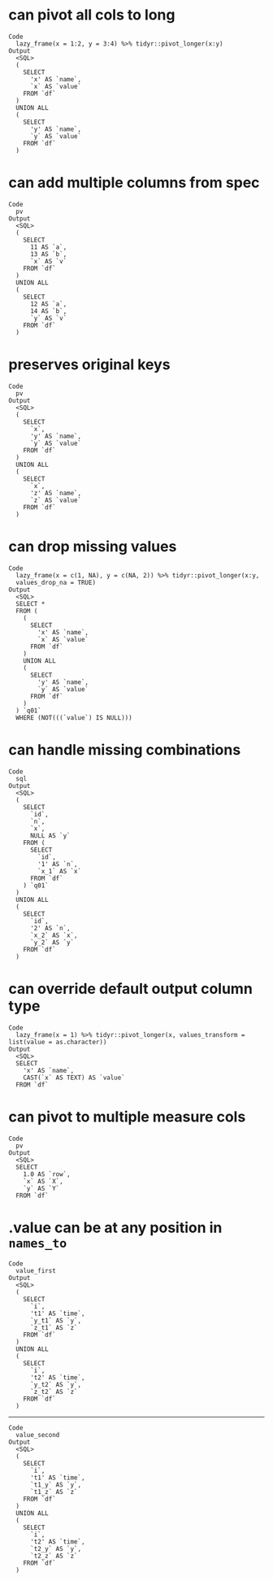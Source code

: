 # can pivot all cols to long

    Code
      lazy_frame(x = 1:2, y = 3:4) %>% tidyr::pivot_longer(x:y)
    Output
      <SQL>
      (
        SELECT
          'x' AS `name`,
          `x` AS `value`
        FROM `df`
      )
      UNION ALL
      (
        SELECT
          'y' AS `name`,
          `y` AS `value`
        FROM `df`
      )

# can add multiple columns from spec

    Code
      pv
    Output
      <SQL>
      (
        SELECT
          11 AS `a`,
          13 AS `b`,
          `x` AS `v`
        FROM `df`
      )
      UNION ALL
      (
        SELECT
          12 AS `a`,
          14 AS `b`,
          `y` AS `v`
        FROM `df`
      )

# preserves original keys

    Code
      pv
    Output
      <SQL>
      (
        SELECT
          `x`,
          'y' AS `name`,
          `y` AS `value`
        FROM `df`
      )
      UNION ALL
      (
        SELECT
          `x`,
          'z' AS `name`,
          `z` AS `value`
        FROM `df`
      )

# can drop missing values

    Code
      lazy_frame(x = c(1, NA), y = c(NA, 2)) %>% tidyr::pivot_longer(x:y,
      values_drop_na = TRUE)
    Output
      <SQL>
      SELECT *
      FROM (
        (
          SELECT
            'x' AS `name`,
            `x` AS `value`
          FROM `df`
        )
        UNION ALL
        (
          SELECT
            'y' AS `name`,
            `y` AS `value`
          FROM `df`
        )
      ) `q01`
      WHERE (NOT(((`value`) IS NULL)))

# can handle missing combinations

    Code
      sql
    Output
      <SQL>
      (
        SELECT
          `id`,
          `n`,
          `x`,
          NULL AS `y`
        FROM (
          SELECT
            `id`,
            '1' AS `n`,
            `x_1` AS `x`
          FROM `df`
        ) `q01`
      )
      UNION ALL
      (
        SELECT
          `id`,
          '2' AS `n`,
          `x_2` AS `x`,
          `y_2` AS `y`
        FROM `df`
      )

# can override default output column type

    Code
      lazy_frame(x = 1) %>% tidyr::pivot_longer(x, values_transform = list(value = as.character))
    Output
      <SQL>
      SELECT
        'x' AS `name`,
        CAST(`x` AS TEXT) AS `value`
      FROM `df`

# can pivot to multiple measure cols

    Code
      pv
    Output
      <SQL>
      SELECT
        1.0 AS `row`,
        `x` AS `X`,
        `y` AS `Y`
      FROM `df`

# .value can be at any position in `names_to`

    Code
      value_first
    Output
      <SQL>
      (
        SELECT
          `i`,
          't1' AS `time`,
          `y_t1` AS `y`,
          `z_t1` AS `z`
        FROM `df`
      )
      UNION ALL
      (
        SELECT
          `i`,
          't2' AS `time`,
          `y_t2` AS `y`,
          `z_t2` AS `z`
        FROM `df`
      )

---

    Code
      value_second
    Output
      <SQL>
      (
        SELECT
          `i`,
          't1' AS `time`,
          `t1_y` AS `y`,
          `t1_z` AS `z`
        FROM `df`
      )
      UNION ALL
      (
        SELECT
          `i`,
          't2' AS `time`,
          `t2_y` AS `y`,
          `t2_z` AS `z`
        FROM `df`
      )

